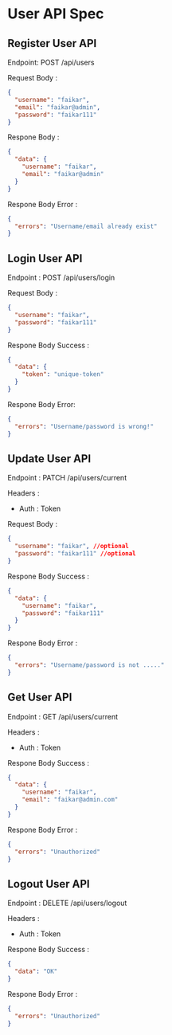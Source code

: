 # User API Spec

## Register User API

Endpoint: POST /api/users

Request Body :

```json
{
  "username": "faikar",
  "email": "faikar@admin",
  "password": "faikar111"
}
```

Respone Body :

```json
{
  "data": {
    "username": "faikar",
    "email": "faikar@admin"
  }
}
```

Respone Body Error :

```json
{
  "errors": "Username/email already exist"
}
```

## Login User API

Endpoint : POST /api/users/login

Request Body :

```json
{
  "username": "faikar",
  "password": "faikar111"
}
```

Respone Body Success :

```json
{
  "data": {
    "token": "unique-token"
  }
}
```

Respone Body Error:

```json
{
  "errors": "Username/password is wrong!"
}
```

## Update User API

Endpoint : PATCH /api/users/current

Headers :

- Auth : Token

Request Body :

```json
{
  "username": "faikar", //optional
  "password": "faikar111" //optional
}
```

Respone Body Success :

```json
{
  "data": {
    "username": "faikar",
    "password": "faikar111"
  }
}
```

Respone Body Error :

```json
{
  "errors": "Username/password is not ....."
}
```

## Get User API

Endpoint : GET /api/users/current

Headers :

- Auth : Token

Respone Body Success :

```json
{
  "data": {
    "username": "faikar",
    "email": "faikar@admin.com"
  }
}
```

Respone Body Error :

```json
{
  "errors": "Unauthorized"
}
```

## Logout User API

Endpoint : DELETE /api/users/logout

Headers :

- Auth : Token

Respone Body Success :

```json
{
  "data": "OK"
}
```

Respone Body Error :

```json
{
  "errors": "Unauthorized"
}
```
